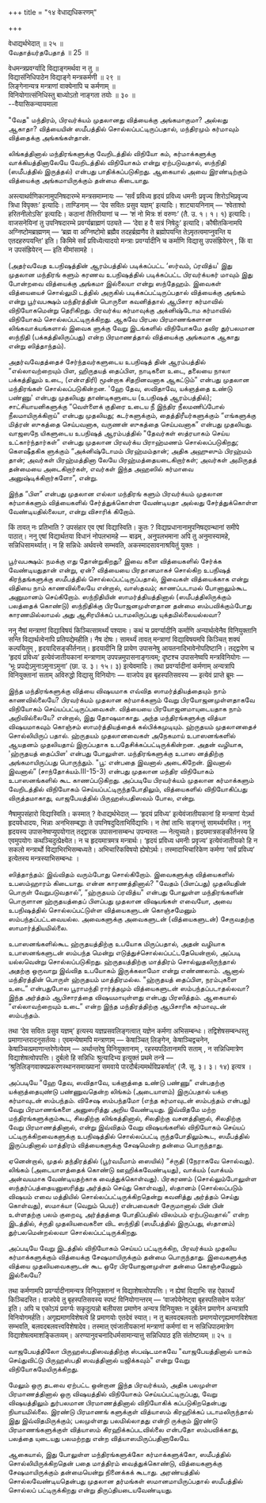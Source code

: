 +++
title = "१४ वेधाद्यधिकरणम्"

+++

वेधाद्यर्थभेदात् ॥ २५ ॥  
வேதாத்யர்தபேதாத் ॥ 25 ॥

वेधमन्त्रप्रवर्ग्यादि विद्याङ्गमर्थवा न तु ॥  
विद्यासंनिधिपाठेन विद्याङ्गे मन्त्रकर्मणी ॥ २९ ॥  
लिङ्गेनान्यत्र मन्त्राणां वाक्येनापि च कर्मणाम् ॥  
विनियोगात्संनिधिस्तु बाध्योऽतो नाङ्गता तयोः ॥ ३० ॥  
--वैयासिकन्यायमाला

"வேத" மந்திரம், பிரவர்க்யம் முதலானது வித்யைக்கு அங்கமாகுமா? அல்லது
ஆகாதா? வித்யையின் ஸமீபத்தில் சொல்லப்பட்டிருப்பதால், மந்திரமும் கர்மாவும்
வித்தைக்கு அங்கங்கள்தான்.

லிங்கத்தினால் மந்திரங்களுக்கு வேறிடத்தில் விநியோ கம், கர்மாக்களுக்கு
வாக்கியத்தினாலேயே வேறிடத்தில் விநியோகம் என்று ஏற்படுவதால், ஸந்நிதி
(ஸமீபத்தில் இருத்தல்) என்பது பாதிக்கப்படுகிறது. ஆகையால் அவை இரண்டிற்கும்
வித்யைக்கு அங்கமாயிருக்கும் தன்மை கிடையாது.

अस्त्याथर्वणिकानामुपनिषदारम्भे मन्त्रसमाम्नायः — ‘सर्वं प्रविध्य हृदयं
प्रविध्य धमनीः प्रवृज्य शिरोऽभिप्रवृज्य त्रिधा विपृक्तः’ इत्यादिः।
ताण्डिनाम् — ‘देव सवितः प्रसुव यज्ञम्’ इत्यादिः। शाट्यायनिनाम् —
‘श्वेताश्वो हरितनीलोऽसि’ इत्यादिः। कठानां तैत्तिरीयाणां च — ‘शं नो
मित्रः शं वरुणः’ (तै. उ. १। १। १) इत्यादिः। वाजसनेयिनां तु
उपनिषदारम्भे प्रवर्ग्यब्राह्मणं पठ्यते — ‘देवा ह वै सत्रं निषेदुः’
इत्यादि। कौषीतकिनामपि अग्निष्टोमब्राह्मणम् — ‘ब्रह्म वा अग्निष्टोमो
ब्रह्मैव तदहर्ब्रह्मणैव ते ब्रह्मोपयन्ति तेऽमृतत्वमाप्नुवन्ति य
एतदहरुपयन्ति’ इति। किमिमे सर्वं प्रविध्येत्यादयो मन्त्राः
प्रवर्ग्यादीनि च कर्माणि विद्यासु उपसंह्रियेरन् , किं वा न उपसंह्रियेरन्
— इति मीमांसामहे ।

(அதர்வவேத உபநிஷத்தின் ஆரம்பத்தில் படிக்கப்பட்ட ‘ஸர்வம், ப்ரவித்ய' இது
முதலான மந்திரங் களும் கரணவ உபநிஷத்தில் படிக்கப்பட்ட பிரவர்க்யகர் மாவும்
இது போன்றவை வித்யைக்கு அங்கமா இல்லையா என்று ஸந்தேஹம். இவைகள் வித்யையைச்
சொல்லுமி டத்தில் அருகில் படிக்கப்பட்டிருப்பதால் வித்யைக்கு அங்கம் என்று
பூர்வபக்ஷம் மந்திரத்தின் பொருளை கவனித்தால் ஆபிசார கர்மாவில்
விநியோகமென்று தெரிகிறது. பிரவர்க்ய கர்மாவுக்கு அக்னிஷ்டோம கர்மாவில்
விநியோகம் சொல்லப்பட்டிருக்கிறது. ஆகவே பிரபல பிரமாணங்களான
லிங்கவாக்யங்களால் இவைக ளுக்கு வேறு இடங்களில் விநியோகமே தவிர துர்பலமான
ஸந்நிதி (பக்கத்திலிருப்பது) என்ற பிரமாணத்தால் வித்யைக்கு அங்கமாக ஆகாது
என்று ஸித்தாந்தம்).

அதர்வவேதத்தைச் சேர்ந்தவர்களுடைய உபநிஷத் தின் ஆரம்பத்தில் “எல்லாவற்றையும்
பிள, ஹிருதயத் தைப்பிள, நாடிகளை உடை, தலையை நாலா பக்கத்திலும் உடை,
(என்எதிரி) மூன்றாக சிதறினவனாக ஆகட்டும்” என்பது முதலான மந்திரங்கள்
சொல்லப்படுகின்றன. 'ஹே தேவ, ஸவிதாவே, யக்ஞத்தை உண்டு பண்ணு' என்பது
முதலியது தாண்டிகளுடைய (உபநிஷத் ஆரம்பத்தில்); சாட்சியாயனிகளுக்கு
“வெள்ளைக் குதிரை உடைய நீ இந்திர நீலமணிப்போல் நீலமாயிருக்கிறாய்" என்பது
முதலியது; கடர்களுக்கும், தைத்திரீயர்களுக்கும் “எங்களுக்கு மித்ரன்
ஸுகத்தை செய்பவனாக, வருணன் ஸுகத்தை செய்பவனாக” என்பது முதலியது. வாஜஸநே
யிகளுடைய உபநிஷத் ஆரம்பத்தில் "தேவர்கள் ஸத்ரயாகம் செய்ய உட்கார்ந்தார்கள்”
என்பது முதலான பிரவர்க்ய பிராஹ்மணம் சொல்லப்படுகிறது; கௌஷீதகிக ளுக்கும்
“அக்னிஷ்டோமம் பிரஹ்மம்தான்; அதிக அஹுஸும் பிரஹ்மம் தான்; அவர்கள்
பிரஹ்மத்தினா லேயே பிரஹ்மத்தையடைகிறார்கள்; அவர்கள் அமிருதத் தன்மையை
அடைகிறார்கள், எவர்கள் இந்த அஹஸில் கர்மாவை அனுஷ்டிக்கிறார்களோ”, என்று.

இந்த “பிள” என்பது முதலான எல்லா மந்திரங் களும் பிரவர்க்யம் முதலான
கர்மாக்களும் வித்யைகளில் சேர்த்துக்கொள்ள வேண்டியதா அல்லது
சேர்த்துக்கொள்ள வேண்டியதில்லையா, என்று விசாரிக் கிறோம்.

किं तावत् नः प्रतिभाति ? उपसंहार एव एषां विद्यास्विति। कुतः ?
विद्याप्रधानानामुपनिषद्ग्रन्थानां समीपे पाठात्। ननु एषां विद्यार्थतया
विधानं नोपलभामहे — बाढम् , अनुपलभमाना अपि तु अनुमास्यामहे,
सन्निधिसामर्थ्यात्। न हि सन्निधेः अर्थवत्त्वे सम्भवति,
अकस्मादसावनाश्रयितुं युक्तः ।

பூர்வபக்ஷம்: நமக்கு எது தோன்றுகிறது? இவை களை வித்யைகளில் சேர்க்க
வேண்டியதுதான் என்று, ஏன்? வித்யையை பிரதானமாகச் சொல்கிற உபநிஷத்
கிரந்தங்களுக்கு ஸமீபத்தில் சொல்லப்பட்டிருப்பதால், இவைகள் வித்யைக்காக
என்று விதியை நாம் காணவில்லையே என்றால், வாஸ்தவம்; காணப்படாமல் போனாலும்கூட
அனுமானம் செய்கிறோம். ஸந்நிதியின் ஸாமர்த்தியத்தினால் (ஸமீபத்திலிருக்கும்
பலத்தைக் கொண்டு) ஸந்நிதிக்கு பிரயோஜனமுள்ளதான தன்மை ஸம்பவிக்கும்போது
காரணமில்லாமல் அது ஆசிரயிக்கப் படாமலிருப்பது யுக்தமில்லையல்லவா?

ननु नैषां मन्त्राणां विद्याविषयं किञ्चित्सामर्थ्यं पश्यामः। कथं च
प्रवर्ग्यादीनि कर्माणि अन्यार्थत्वेनैव विनियुक्तानि सन्ति
विद्यार्थत्वेनापि प्रतिपद्येमहीति। नैष दोषः। सामर्थ्यं तावत्
मन्त्राणां विद्याविषयमपि किञ्चित् शक्यं कल्पयितुम् ,
हृदयादिसङ्कीर्तनात्। हृदयादीनि हि प्रायेण उपासनेषु
आयतनादिभावेनोपदिष्टानि। तद्द्वारेण च ‘हृदयं प्रविध्य’ इत्येवंजातीयकानां
मन्त्राणाम् उपपन्नमुपासनाङ्गत्वम्; दृष्टश्च उपासनेष्वपि मन्त्रविनियोगः —
‘भूः प्रपद्येऽमुनाऽमुनाऽमुना’ (छा. उ. ३। १५। ३) इत्येवमादिः। तथा
प्रवर्ग्यादीनां कर्मणाम् अन्यत्रापि विनियुक्तानां सताम् अविरुद्धो
विद्यासु विनियोगः — वाजपेय इव बृहस्पतिसवस्य — इत्येवं प्राप्ते ब्रूमः —

இந்த மந்திரங்களுக்கு வித்யை விஷயமாக எவ்வித ஸாமர்த்தியத்தையும் நாம்
காணவில்லையே? பிரவர்க்யம் முதலான கர்மாக்களும் வேறு பிரயோஜனமுள்ளதாகவே
விநியோகம் செய்யப்பட்டிருப்பவைகள். வித்யையை பிரயோஜனமாயுடையதாக நாம்
அறிவில்லையே? என்றால், இது தோஷமாகாது. அந்த மந்திரங்களுக்கு வித்யா
விஷயமாகவும் கொஞ்சம் ஸாமர்த்தியத்தைக் கல்பிக்கமுடியும். ஹ்ருதயம்
முதலானதைச் சொல்லியிருப் பதால். ஹ்ருதயம் முதலானவைகள் அநேகமாய்
உபாஸனங்களில் ஆயதனம் முதலியதாய் இருப்பதாக உபதேசிக்கப்பட்டிருக்கின்றன.
அதன் வழியாக, 'ஹ்ருதயத் தைப்பிள' என்பது போலுள்ள. மந்திரங்களுக்கு உபாஸ
னத்திற்கு அங்கமாயிருப்பது பொருந்தும். "பூ: என்பதை இவனால் அடைகிறேன்.
இவனால் இவனால்” (சாந்தோக்யம்.III-15-3) என்பது முதலான மந்திர விநியோகம்
உபாஸனங்களில் கூட காணப்படுகிறது. அப்படியே பிரவர்க்யம் முதலான கர்மாக்களும்
வேறிடத்தில் விநியோகம் செய்யப்பட்டிருந்தபோதிலும், வித்யைகளில்
விநியோகிப்பது விருத்தமாகாது, வாஜபேயத்தில் பிருஹஸ்பதிஸவம் போல, என்று.

नैषामुपसंहारो विद्यास्विति। कस्मात् ? वेधाद्यर्थभेदात् — ‘हृदयं
प्रविध्य’ इत्येवंजातीयकानां हि मन्त्राणां येऽर्था हृदयवेधादयः, भिन्नाः
अनभिसम्बद्धाः ते उपनिषदुदिताभिर्विद्याभिः। न तेषां ताभिः सङ्गन्तुं
सामर्थ्यमस्ति। ननु हृदयस्य उपासनेष्वप्युपयोगात् तद्द्वारक उपासनासम्बन्ध
उपन्यस्तः — नेत्युच्यते। हृदयमात्रसङ्कीर्तनस्य हि एवमुपयोगः
कथञ्चिदुत्प्रेक्ष्येत। न च हृदयमात्रमत्र मन्त्रार्थः। ‘हृदयं प्रविध्य
धमनीः प्रवृज्य’ इत्येवंजातीयको हि न सकलो मन्त्रार्थो
विद्याभिरभिसम्बध्यते। अभिचारिकविषयो ह्येषोऽर्थः। तस्मादाभिचारिकेण
कर्मणा ‘सर्वं प्रविध्य’ इत्येतस्य मन्त्रस्याभिसम्बन्धः ।

ஸித்தாந்தம்: இவ்விதம் வரும்போது சொல்கிறோம். இவைகளுக்கு வித்யைகளில்
உபஸம்ஹாரம் கிடையாது. என்ன காரணத்தினால்? "வேதம் (பிளப்பது) முதலியதின்
பொருள் வேறுபடுவதால்”, “ஹ்ருதயம் ப்ரவித்ய" என்பது போலுள்ள மந்திரங்களின்
பொருளான ஹ்ருதயத்தைப் பிளப்பது முதலான விஷயங்கள் எவையோ, அவை உபநிஷத்தில்
சொல்லப்பட்டுள்ள வித்யைகளுடன் கொஞ்சமேனும் ஸம்பந்தப்பட்டவையல்ல. அவைகளுக்கு
அவைகளுடன் (வித்யைகளுடன்) சேருவதற்கு ஸாமார்த்தியமில்லை.

உபாஸனங்களில்கூட ஹ்ருதயத்திற்கு உபயோக மிருப்பதால், அதன் வழியாக
உபாஸனங்களுடன் ஸம்பந்த மென்று எடுத்துச்சொல்லப்பட்டதேயென்றால், அப்படி
யல்லவென்று சொல்லப்படுகிறது. ஹ்ருதயத்திற்கு மாத்திரம் சொல்லுதலிருந்தால்
அதற்கு ஒருவாறு இவ்வித உபயோகம் இருக்கலாமோ என்று எண்ணலாம். ஆனால்
மந்திரத்தின் பொருள் ஹ்ருதயம் மாத்திரமல்ல. "ஹ்ருதயத் தைப்பிள, நரம்புகளை
உடை” என்பதுபோல பூராமந்தி ரார்த்தமும் வித்யைகளுடன் ஸம்பந்தப்படாதல்லவா?
இந்த அர்த்தம் ஆபிசாரத்தை விஷயமாயுள்ளது என்பது பிரஸித்தம். ஆகையால்
“எல்லாவற்றையும் உடை” என்ற இந்த மந்திரத்திற்கு ஆபிசாரிக கர்மாவுடன்
ஸம்பந்தம்.

तथा ‘देव सवितः प्रसुव यज्ञम्’ इत्यस्य यज्ञप्रसवलिङ्गत्वात् यज्ञेन कर्मणा
अभिसम्बन्धः। तद्विशेषसम्बन्धस्तु प्रमाणान्तरादनुसर्तव्यः। एवमन्येषामपि
मन्त्राणाम् — केषाञ्चित् लिङ्गेन, केषाञ्चिद्वचनेन,
केषाञ्चित्प्रमाणान्तरेणेत्येवम् — अर्थान्तरेषु विनियुक्तानाम् ,
रहस्यपठितानामपि सताम् , न सन्निधिमात्रेण विद्याशेषत्वोपपत्तिः। दुर्बलो
हि सन्निधिः श्रुत्यादिभ्य इत्युक्तं प्रथमे तन्त्रे —
‘श्रुतिलिङ्गवाक्यप्रकरणस्थानसमाख्यानां समवाये
पारदौर्बल्यमर्थविप्रकर्षात्’ (जै. सू. ३। ३। १४) इत्यत्र ।

அப்படியே "ஹே தேவ, ஸவிதாவே, யக்ஞத்தை உண்டு பண்ணு” என்பதற்கு
யக்ஞத்தையுண்டு பண்ணுவதென்ற லிங்கம் (அடையாளம்) இருப்பதால் யக்ஞ கர்மாவுடன்
ஸம்பந்தம். விசேஷ ஸம்பந்தமோ (எந்த கர்மாவுடன் ஸம்பந்தம் என்பது) வேறு
பிரமாணங்களை அனுஸரித்து அறிய வேண்டியது. இவ்விதமே மற்ற
மந்திரங்களுக்கும்கூட, சிலதிற்கு லிங்கத்தினால், சிலதிற்கு வசனத்தினால்,
சிலதிற்கு வேறு பிரமாணத்தினால், என்று இவ்விதம் வேறு விஷயங்களில் விநியோகம்
செய்யப் பட்டிருக்கிறவைகளுக்கு உபநிஷத்தில் சொல்லப்பட்டி ருந்தபோதிலும்கூட,
ஸமீபத்தில் இருப்பதினால் மாத்திரம் வித்யைகளுக்கு சேஷமென்ற தன்மை
பொருந்தாது.

ஏனென்றால், முதல் தந்திரத்தில் (பூர்வமீமாம் ஸையில்) “ச்ருதி (நேராகவே
சொல்வது). லிங்கம் (அடையாளத்தைக் கொண்டு ஊஹிக்கவேண்டியது), வாக்யம்
(வாக்யம் அன்வயமாக வேண்டியதற்காக வைத்துக்கொள்வது). பிரகரணம்
(சொல்லும்போலுள்ள ஸந்தர்ப்பத்தையனுஸரித்து அர்த்தம் செய்து கொள்வது),
ஸ்தானம் (சொல்லப்படும் விஷயம் எவை மத்தியில் சொல்லப்பட்டிருக்கிறதென்று
கவனித்து அர்த்தம் செய்து கொள்வது), ஸமாக்யா (வெறும் பெயர்) என்பவைகள்
சேருமானால் பின் பின் உள்ளதற்கு பலம் குறைவு, அர்த்தத்தை போதிப்பதில்
விலம்பம் ஏற்படுவதால்” என்ற இடத்தில், ச்ருதி முதலியவைகளை விட ஸந்நிதி
(ஸமீபத்தில் இருப்பது, ஸ்தானம்) துர்பலமென்றல்லவா சொல்லப்பட்டிருக்கிறது.

அப்படியே வேறு இடத்தில் விநியோகம் செய்யப் பட்டிருக்கிற, பிரவர்க்யம்
முதலிய கர்மாக்களுக்கும் வித்யைக்கு சேஷமாயிருக்கும் தன்மை பொருந்தாது.
இவைகளுக்கு வித்யை முதலியவைகளுடன் கூட ஒரே பிரயோஜனமுள்ள தன்மை கொஞ்சமேனும்
இல்லையே?

तथा कर्मणामपि प्रवर्ग्यादीनामन्यत्र विनियुक्तानां न
विद्याशेषत्वोपपत्तिः। न ह्येषां विद्याभिः सह ऐकार्थ्यं किञ्चिदस्ति।
वाजपेये तु बृहस्पतिसवस्य स्पष्टं विनियोगान्तरम् — ‘वाजपेयेनेष्ट्वा
बृहस्पतिसवेन यजेत’ इति। अपि च एकोऽयं प्रवर्ग्यः सकृदुत्पन्नो बलीयसा
प्रमाणेन अन्यत्र विनियुक्तः न दुर्बलेन प्रमाणेन अन्यत्रापि
विनियोगमर्हति। अगृह्यमाणविशेषत्वे हि प्रमाणयोः एतदेवं स्यात्। न तु
बलवदबलवतोः प्रमाणयोरगृह्यमाणविशेषता सम्भवति, बलवदबलवत्त्वविशेषादेव।
तस्मात् एवंजातीयकानां मन्त्राणां कर्मणां वा न सन्निधिपाठमात्रेण
विद्याशेषत्वमाशङ्कितव्यम्। अरण्यानुवचनादिधर्मसामान्यात्तु सन्निधिपाठ
इति संतोष्टव्यम् ॥ २५ ॥

வாஜபேயத்திலோ பிருஹஸ்பதிஸவத்திற்கு ஸ்பஷ்டமாகவே "வாஜபேயத்தினால் யாகம்
செய்துவிட்டு பிருஹஸ்பதி ஸவத்தினால் யஜிக்கவும்" என்று வேறு
விநியோகமேயிருக்கிறது.

மேலும் ஒரு தடவை ஏற்பட்ட ஒன்றான இந்த பிரவர்க்யம், அதிக பலமுள்ள
பிரமாணத்தினால் ஒரு விஷயத்தில் விநியோகம் செய்யப்பட்டிருப்பது, வேறு
விஷயத்திலும் துர்பலமான பிரமாணத்தினால் விநியோகிக் கப்படுகிறதென்பது
நியாயமில்லை. இரண்டு பிரமாணங் களுக்குள் வித்யாஸம் கிரஹிக்கப்
படாமலிருந்தால் இது இவ்விதமிருக்கும்; பலமுள்ளது பலமில்லாதது என்றி
ருக்கும் இரண்டு பிரமாணங்களுக்குள் வித்யாஸம் கிரஹிக்கப்படவில்லை என்பதோ
ஸம்பவிக்காது, பலத்தை யுடையது பலமற்றது என்ற வித்யாஸமிருப்பதினாலேயே.

ஆகையால், இது போலுள்ள மந்திரங்களுக்கோ கர்மாக்களுக்கோ, ஸமீபத்தில்
சொல்லியிருக்கிறதென் பதை மாத்திரம் வைத்துக்கொண்டு, வித்யைகளுக்கு
சேஷமாயிருக்கும் தன்மையென்று நினைக்கக் கூடாது. அரண்யத்தில்
சொல்லவேண்டியதென்பது முதலான தர்மங்கள் ஸமானமாயிருப்பதால் ஸமீபத்தில்
சொல்லப் பட்டிருக்கிறது என்று திருப்தியடையவேண்டியது.
